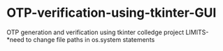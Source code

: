 # OTP-verification-using-tkinter-GUI
OTP generation and verification using tkinter
colledge project
LIMITS-
*need to change file paths in os.system statements
